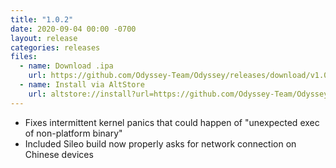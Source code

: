 ```yaml
---
title: "1.0.2"
date: 2020-09-04 00:00 -0700
layout: release
categories: releases
files:
  - name: Download .ipa
    url: https://github.com/Odyssey-Team/Odyssey/releases/download/v1.0.2/Odyssey-1.0.2.ipa
  - name: Install via AltStore
    url: altstore://install?url=https://github.com/Odyssey-Team/Odyssey/releases/download/v1.0.2/Odyssey-1.0.2.ipa
---
```


* Fixes intermittent kernel panics that could happen of "unexpected exec of non-platform binary"
* Included Sileo build now properly asks for network connection on Chinese devices
